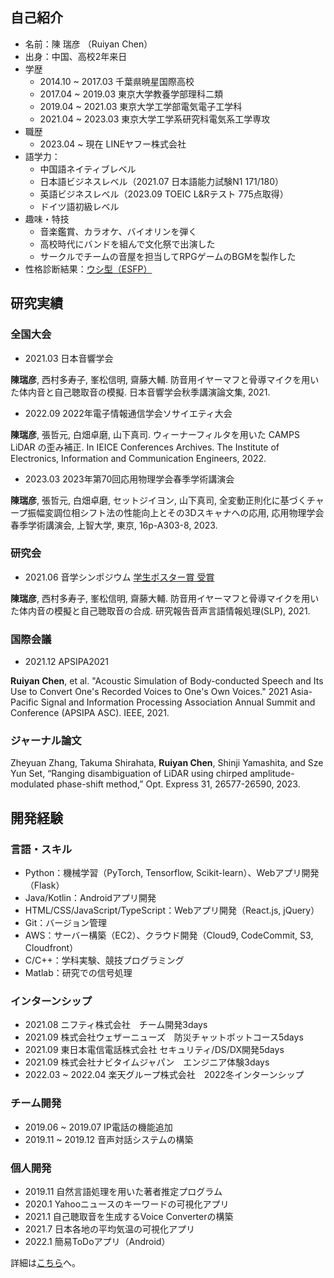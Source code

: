 ## 自己紹介

- 名前：陳 瑞彦 （Ruiyan Chen）
- 出身：中国、高校2年来日
- 学歴
  - 2014.10 ~ 2017.03 千葉県暁星国際高校
  - 2017.04 ~ 2019.03 東京大学教養学部理科二類
  - 2019.04 ~ 2021.03 東京大学工学部電気電子工学科
  - 2021.04 ~ 2023.03 東京大学工学系研究科電気系工学専攻
- 職歴
  - 2023.04 ~ 現在 LINEヤフー株式会社
- 語学力：
  - 中国語ネイティブレベル
  - 日本語ビジネスレベル（2021.07 日本語能力試験N1 171/180）
  - 英語ビジネスレベル（2023.09 TOEIC L&Rテスト 775点取得）
  - ドイツ語初級レベル
- 趣味・特技
  - 音楽鑑賞、カラオケ、バイオリンを弾く
  - 高校時代にバンドを組んで文化祭で出演した
  - サークルでチームの音屋を担当してRPGゲームのBGMを製作した
- 性格診断結果：[ウシ型（ESFP）](https://16test.uranaino.net/share/mgW6mZSANoqUWtYdhbDy)

## 研究実績

### 全国大会

- 2021.03 日本音響学会

**陳瑞彦**, ⻄村多寿子, 峯松信明, 齋藤大輔. 防音用イヤーマフと骨導マイクを用いた体内音と自己聴取音の模擬. 日本音響学会秋季講演論文集, 2021.

- 2022.09 2022年電子情報通信学会ソサイエティ大会

**陳瑞彦**, 張哲元, 白畑卓磨, 山下真司. ウィーナーフィルタを用いた CAMPS LiDAR の歪み補正. In IEICE Conferences Archives. The Institute of Electronics, Information and Communication Engineers, 2022.

- 2023.03 2023年第70回応用物理学会春季学術講演会

**陳瑞彦**, 張哲元, 白畑卓磨, セットジイヨン, 山下真司, 全変動正則化に基づくチャープ振幅変調位相シフト法の性能向上とその3Dスキャナへの応用, 応用物理学会春季学術講演会, 上智大学, 東京, 16p-A303-8, 2023.

### 研究会

- 2021.06 音学シンポジウム [学生ポスター賞 受賞](https://www.ieice.org/iss/sp/jpn/special/sp-poster-prize.html)

**陳瑞彦**, ⻄村多寿子, 峯松信明, 齋藤大輔. 防音用イヤーマフと骨導マイクを用いた体内音の模擬と自己聴取音の合成. 研究報告音声言語情報処理(SLP), 2021.

### 国際会議

- 2021.12 APSIPA2021

**Ruiyan Chen**, et al. "Acoustic Simulation of Body-conducted Speech and Its Use to Convert One's Recorded Voices to One's Own Voices." 2021 Asia-Pacific Signal and Information Processing Association Annual Summit and Conference (APSIPA ASC). IEEE, 2021.

### ジャーナル論文

Zheyuan Zhang, Takuma Shirahata, **Ruiyan Chen**, Shinji Yamashita, and Sze Yun Set, “Ranging disambiguation of LiDAR using chirped amplitude-modulated phase-shift method,” Opt. Express 31, 26577-26590, 2023.

## 開発経験

### 言語・スキル

- Python：機械学習（PyTorch, Tensorflow, Scikit-learn）、Webアプリ開発（Flask）
- Java/Kotlin：Androidアプリ開発
- HTML/CSS/JavaScript/TypeScript：Webアプリ開発（React.js, jQuery）
- Git：バージョン管理
- AWS：サーバー構築（EC2）、クラウド開発（Cloud9, CodeCommit, S3, Cloudfront）
- C/C++：学科実験、競技プログラミング
- Matlab：研究での信号処理

### インターンシップ

- 2021.08 ニフティ株式会社　チーム開発3days
- 2021.09 株式会社ウェザーニューズ　防災チャットボットコース5days
- 2021.09 東日本電信電話株式会社 セキュリティ/DS/DX開発5days
- 2021.09 株式会社ナビタイムジャパン　エンジニア体験3days
- 2022.03 ~ 2022.04 楽天グループ株式会社　2022冬インターンシップ

### チーム開発

- 2019.06 ~ 2019.07 IP電話の機能追加
- 2019.11 ~ 2019.12 音声対話システムの構築

### 個人開発

- 2019.11 自然言語処理を用いた著者推定プログラム
- 2020.1 Yahooニュースのキーワードの可視化アプリ
- 2021.1 自己聴取音を生成するVoice Converterの構築
- 2021.7 日本各地の平均気温の可視化アプリ
- 2022.1 簡易ToDoアプリ（Android）

詳細は[こちら](/dev/README.md)へ。





<!--
**chenruiyan/chenruiyan** is a ✨ _special_ ✨ repository because its `README.md` (this file) appears on your GitHub profile.

Here are some ideas to get you started:

- 🔭 I’m currently working on ...
- 🌱 I’m currently learning ...
- 👯 I’m looking to collaborate on ...
- 🤔 I’m looking for help with ...
- 💬 Ask me about ...
- 📫 How to reach me: ...
- 😄 Pronouns: ...
- ⚡ Fun fact: ...
-->
